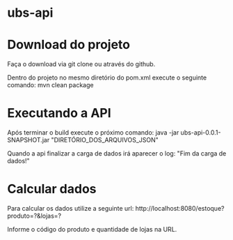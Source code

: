# ubs-api

# Download do projeto
Faça o download via git clone ou através do github.

Dentro do projeto no mesmo diretório do pom.xml execute o seguinte comando:
mvn clean package

# Executando a API
Após terminar o build execute o próximo comando:
java -jar ubs-api-0.0.1-SNAPSHOT.jar "DIRETÓRIO_DOS_ARQUIVOS_JSON"

Quando a api finalizar a carga de dados irá aparecer o log: "Fim da carga de dados!"

# Calcular dados

Para calcular os dados utilize a seguinte url:
http://localhost:8080/estoque?produto=?&lojas=?

Informe o código do produto e quantidade de lojas na URL.
